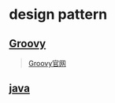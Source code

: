 # design pattern

## [Groovy](ilgroovy/README.md)

> [Groovy官网](http://www.groovy-lang.org/design-patterns.html)

## [java](iljava)